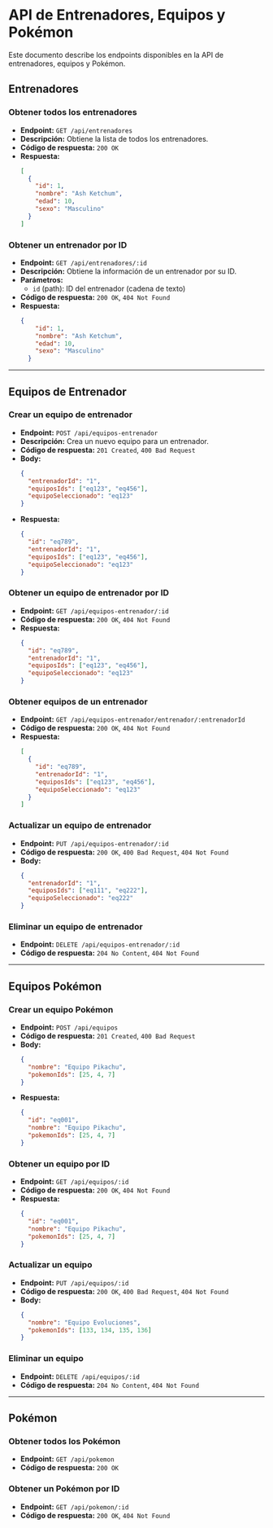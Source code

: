 # API de Entrenadores, Equipos y Pokémon

Este documento describe los endpoints disponibles en la API de entrenadores, equipos y Pokémon.

## **Entrenadores**

### Obtener todos los entrenadores
- **Endpoint:** `GET /api/entrenadores`
- **Descripción:** Obtiene la lista de todos los entrenadores.
- **Código de respuesta:** `200 OK`
- **Respuesta:**
  ```json
  [
    {
      "id": 1,
      "nombre": "Ash Ketchum",
      "edad": 10,
      "sexo": "Masculino"
    }
  ]
  ```

### Obtener un entrenador por ID
- **Endpoint:** `GET /api/entrenadores/:id`
- **Descripción:** Obtiene la información de un entrenador por su ID.
- **Parámetros:**
  - `id` (path): ID del entrenador (cadena de texto)
- **Código de respuesta:** `200 OK`, `404 Not Found`
- **Respuesta:**
  ```json
  {
      "id": 1,
      "nombre": "Ash Ketchum",
      "edad": 10,
      "sexo": "Masculino"
    }
  ```

---

## **Equipos de Entrenador**

### Crear un equipo de entrenador
- **Endpoint:** `POST /api/equipos-entrenador`
- **Descripción:** Crea un nuevo equipo para un entrenador.
- **Código de respuesta:** `201 Created`, `400 Bad Request`
- **Body:**
  ```json
  {
    "entrenadorId": "1",
    "equiposIds": ["eq123", "eq456"],
    "equipoSeleccionado": "eq123"
  }
  ```
- **Respuesta:**
  ```json
  {
    "id": "eq789",
    "entrenadorId": "1",
    "equiposIds": ["eq123", "eq456"],
    "equipoSeleccionado": "eq123"
  }
  ```

### Obtener un equipo de entrenador por ID
- **Endpoint:** `GET /api/equipos-entrenador/:id`
- **Código de respuesta:** `200 OK`, `404 Not Found`
- **Respuesta:**
  ```json
  {
    "id": "eq789",
    "entrenadorId": "1",
    "equiposIds": ["eq123", "eq456"],
    "equipoSeleccionado": "eq123"
  }
  ```

### Obtener equipos de un entrenador
- **Endpoint:** `GET /api/equipos-entrenador/entrenador/:entrenadorId`
- **Código de respuesta:** `200 OK`, `404 Not Found`
- **Respuesta:**
  ```json
  [
    {
      "id": "eq789",
      "entrenadorId": "1",
      "equiposIds": ["eq123", "eq456"],
      "equipoSeleccionado": "eq123"
    }
  ]

### Actualizar un equipo de entrenador
- **Endpoint:** `PUT /api/equipos-entrenador/:id`
- **Código de respuesta:** `200 OK`, `400 Bad Request`, `404 Not Found`
- **Body:**
  ```json
  {
    "entrenadorId": "1",
    "equiposIds": ["eq111", "eq222"],
    "equipoSeleccionado": "eq222"
  }
  ```

### Eliminar un equipo de entrenador
- **Endpoint:** `DELETE /api/equipos-entrenador/:id`
- **Código de respuesta:** `204 No Content`, `404 Not Found`

---

## **Equipos Pokémon**

### Crear un equipo Pokémon
- **Endpoint:** `POST /api/equipos`
- **Código de respuesta:** `201 Created`, `400 Bad Request`
- **Body:**
  ```json
  {
    "nombre": "Equipo Pikachu",
    "pokemonIds": [25, 4, 7]
  }
  ```
- **Respuesta:**
  ```json
  {
    "id": "eq001",
    "nombre": "Equipo Pikachu",
    "pokemonIds": [25, 4, 7]
  }
  ```

### Obtener un equipo por ID
- **Endpoint:** `GET /api/equipos/:id`
- **Código de respuesta:** `200 OK`, `404 Not Found`
- **Respuesta:** 
  ```json
  {
    "id": "eq001",
    "nombre": "Equipo Pikachu",
    "pokemonIds": [25, 4, 7]
  }

### Actualizar un equipo
- **Endpoint:** `PUT /api/equipos/:id`
- **Código de respuesta:** `200 OK`, `400 Bad Request`, `404 Not Found`
- **Body:**
  ```json
  {
    "nombre": "Equipo Evoluciones",
    "pokemonIds": [133, 134, 135, 136]
  }
  ```

### Eliminar un equipo
- **Endpoint:** `DELETE /api/equipos/:id`
- **Código de respuesta:** `204 No Content`, `404 Not Found`

---

## **Pokémon**

### Obtener todos los Pokémon
- **Endpoint:** `GET /api/pokemon`
- **Código de respuesta:** `200 OK`

### Obtener un Pokémon por ID
- **Endpoint:** `GET /api/pokemon/:id`
- **Código de respuesta:** `200 OK`, `404 Not Found`

